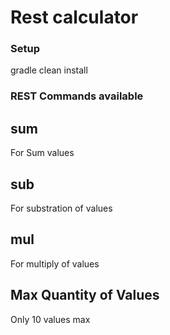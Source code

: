 # Rest calculator

### Setup

gradle clean install

### REST Commands available

## sum
For Sum values

## sub
For substration of values

## mul
For multiply of values


## Max Quantity of Values
Only 10 values max